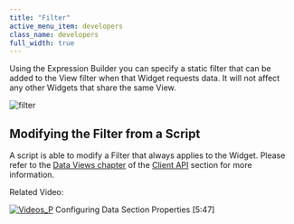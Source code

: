 ```yaml
---
title: "Filter"
active_menu_item: developers
class_name: developers
full_width: true
---
```



Using the Expression Builder you can specify a static filter that can be added to the View filter when that Widget requests data. It will not affect any other Widgets that share the same View.

![filter](/img/docs/filter.zoom84.png)

## Modifying the Filter from a Script

A script is able to modify a Filter that always applies to the Widget. Please refer to the [Data Views chapter](/developers/documentation/scripting-apis/client-api/data-view-functions/) of the [Client API](/developers/documentation/scripting-apis/client-api/) section for more information.

Related Video:

[![Videos\_P](/img/docs/videos_p.png)](http://www.youtube.com/v/GzJiwBDXlX8?autoplay=1&hd=1&fs=1&showsearch=0&rel=0&) Configuring Data Section Properties [5:47]

